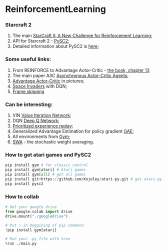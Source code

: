 # ReinforcementLearning

### Starcraft 2
1. The main [StarCraft II: A New Challenge for Reinforcement Learning](https://arxiv.org/pdf/1708.04782.pdf);
2. API for Starcraft 2 - [PySC2](https://github.com/deepmind/pysc2);
3. Detailed information about PySC2 is [here](https://github.com/deepmind/pysc2/blob/master/docs/environment.md);

### Some useful links:
1. From REINFORCE to Advantage Actor-Critic - [the book, chapter 13](http://incompleteideas.net/book/bookdraft2017nov5.pdf)
2. The main paper A3C [Asynchronous Actor-Critic Agents](https://arxiv.org/pdf/1602.01783.pdf);
3. [Advantage Actor-Critic](https://hackernoon.com/intuitive-rl-intro-to-advantage-actor-critic-a2c-4ff545978752) in pictures;
4. [Space Invaders](https://nihit.github.io/resources/spaceinvaders.pdf) with DQN;
5. [Frame skipping](http://nn.cs.utexas.edu/downloads/papers/braylan.aaai15.pdf)

### Can be interesting:
1. VIN [Value Iteration Network](http://papers.nips.cc/paper/6046-value-iteration-networks.pdf);
2. DQN [Deep Q Network](https://www.cs.toronto.edu/~vmnih/docs/dqn.pdf);
3. [Prioritized experience replay](https://arxiv.org/pdf/1511.05952.pdf);
4. Generalized Advantage Estimation for policy gradient [GAE](https://arxiv.org/pdf/1506.02438.pdf);
5. All environments from [Gym](https://gym.openai.com/envs/#classic_control);
6. [SWA](https://izmailovpavel.github.io/files/swa_rl/paper.pdf) - the stochastic weight averaging.

### How to get atari games and PySC2
```python
pip install gym # for classic control
pip install gym[atari] # Atari games
pip install gym[all] # get all games
pip install git+https://github.com/Kojoley/atari-py.git # get atari-py if necessary
pip install pysc2
```

### How to collab
```python
# Get your google drive
from google.colab import drive
drive.mount("./googledrive")

# Put ! in beggining of pip command
!pip install gym[atari]

# Run your .py file with %run
%run ./main.py
```
